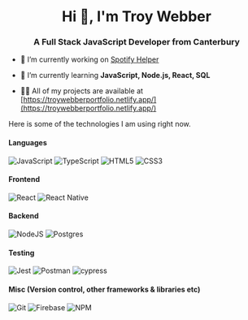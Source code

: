 <h1 align="center">Hi 👋, I'm Troy Webber</h1>
<h3 align="center">A Full Stack JavaScript Developer from Canterbury</h3>

- 🔭 I’m currently working on [Spotify Helper](https://spotify-helper-frontend.netlify.app/)

- 🌱 I’m currently learning **JavaScript, Node.js, React, SQL**

- 👨‍💻 All of my projects are available at [https://troywebberportfolio.netlify.app/](https://troywebberportfolio.netlify.app/)



Here is some of the technologies I am using right now.

#### Languages

![JavaScript](https://img.shields.io/badge/javascript-%23323330.svg?style=for-the-badge&logo=javascript&logoColor=%23F7DF1E)  ![TypeScript](https://img.shields.io/badge/typescript-%23007ACC.svg?style=for-the-badge&logo=typescript&logoColor=white)  ![HTML5](https://img.shields.io/badge/html5-%23E34F26.svg?style=for-the-badge&logo=html5&logoColor=white)  ![CSS3](https://img.shields.io/badge/css3-%231572B6.svg?style=for-the-badge&logo=css3&logoColor=white)

#### Frontend

![React](https://img.shields.io/badge/react-%2320232a.svg?style=for-the-badge&logo=react&logoColor=%2361DAFB)  ![React Native](https://img.shields.io/badge/react_native-%2320232a.svg?style=for-the-badge&logo=react&logoColor=%2361DAFB)  

#### Backend

![NodeJS](https://img.shields.io/badge/node.js-6DA55F?style=for-the-badge&logo=node.js&logoColor=white)  ![Postgres](https://img.shields.io/badge/postgres-%23316192.svg?style=for-the-badge&logo=postgresql&logoColor=white)

#### Testing

![Jest](https://img.shields.io/badge/-jest-%23C21325?style=for-the-badge&logo=jest&logoColor=white)  ![Postman](https://img.shields.io/badge/Postman-FF6C37?style=for-the-badge&logo=postman&logoColor=white)  ![cypress](https://img.shields.io/badge/-cypress-%23E5E5E5?style=for-the-badge&logo=cypress&logoColor=058a5e)  

#### Misc (Version control, other frameworks & libraries etc)

![Git](https://img.shields.io/badge/git-%23F05033.svg?style=for-the-badge&logo=git&logoColor=white)   ![Firebase](https://img.shields.io/badge/firebase-%23039BE5.svg?style=for-the-badge&logo=firebase)  ![NPM](https://img.shields.io/badge/NPM-%23000000.svg?style=for-the-badge&logo=npm&logoColor=white) 


